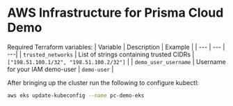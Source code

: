 # AWS Infrastructure for Prisma Cloud Demo
Required Terraform variables:
| Variable | Description | Example |
| --- | --- | ---|
| `trusted_networks` | List of strings containing trusted CIDRs | `["198.51.100.1/32", "198.51.100.2/32"]` |
| `demo_user_username` | Username for your IAM demo-user | `demo-user` |

After bringing up the cluster run the following to configure kubectl:
```bash
aws eks update-kubeconfig --name pc-demo-eks
```
